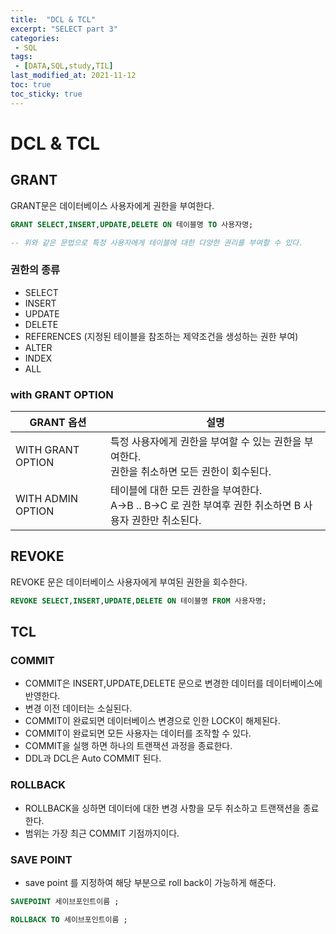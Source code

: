 ```yaml
---
title:  "DCL & TCL"
excerpt: "SELECT part 3"
categories:
 - SQL
tags:
 - [DATA,SQL,study,TIL]
last_modified_at: 2021-11-12
toc: true
toc_sticky: true
---
```



# DCL & TCL



## GRANT



GRANT문은 데이터베이스 사용자에게 권한을 부여한다.



```sql
GRANT SELECT,INSERT,UPDATE,DELETE ON 테이블명 TO 사용자명;

-- 위와 같은 문법으로 특정 사용자에게 테이블에 대한 다양한 권리를 부여할 수 있다.
```



### 권한의 종류



- SELECT
- INSERT
- UPDATE
- DELETE
- REFERENCES (지정된 테이블을 참조하는 제약조건을 생성하는 권한 부여)
- ALTER
- INDEX
- ALL



### with GRANT OPTION



| GRANT 옵션        | 설명                                                         |
| ----------------- | ------------------------------------------------------------ |
| WITH GRANT OPTION | 특정 사용자에게 권한을 부여할 수 있는 권한을 부여한다.<br />권한을 취소하면 모든 권한이 회수된다. |
| WITH ADMIN OPTION | 테이블에 대한 모든 권한을 부여한다.<br />A->B .. B->C 로 권한 부여후 권한 취소하면 B 사용자 권한만 취소된다. |



## REVOKE



REVOKE 문은 데이터베이스 사용자에게 부여된 권한을 회수한다.



```sql
REVOKE SELECT,INSERT,UPDATE,DELETE ON 테이블명 FROM 사용자명;
```





## TCL



### COMMIT



- COMMIT은 INSERT,UPDATE,DELETE 문으로 변경한 데이터를 데이터베이스에 반영한다.
- 변경 이전 데이터는 소실된다.
- COMMIT이 완료되면 데이터베이스 변경으로 인한 LOCK이 해제된다.
- COMMIT이 완료되면 모든 사용자는 데이터를 조작할 수 있다.
- COMMIT을 실행 하면 하나의 트랜잭션 과정을 종료한다.
- DDL과 DCL은 Auto COMMIT 된다.



### ROLLBACK



- ROLLBACK을 싱하면 데이터에 대한 변경 사항을 모두 취소하고 트랜잭션을 종료한다.
- 범위는 가장 최근 COMMIT 기점까지이다.





### SAVE POINT



- save point 를 지정하여 해당 부분으로 roll back이 가능하게 해준다.



```sql
SAVEPOINT 세이브포인트이름 ;

ROLLBACK TO 세이브포인트이름 ;
```

